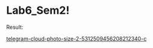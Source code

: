# Lab6_Sem2!

Result:

[telegram-cloud-photo-size-2-5312509456208212340-c](https://user-images.githubusercontent.com/71408259/218979964-37e87498-7de9-479c-8f5f-a84b41295bd2.jpg)
